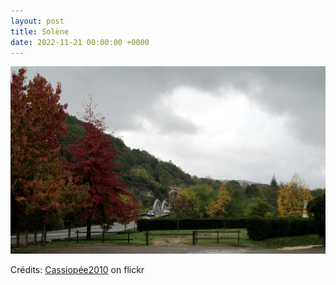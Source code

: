 ```yaml
---
layout: post
title: Solène
date: 2022-11-21 00:00:00 +0000
---
```


![Solène](/images/2022-11-21.jpg)

Crédits: [Cassiopée2010](https://www.flickr.com/people/cmoi30/) on flickr
